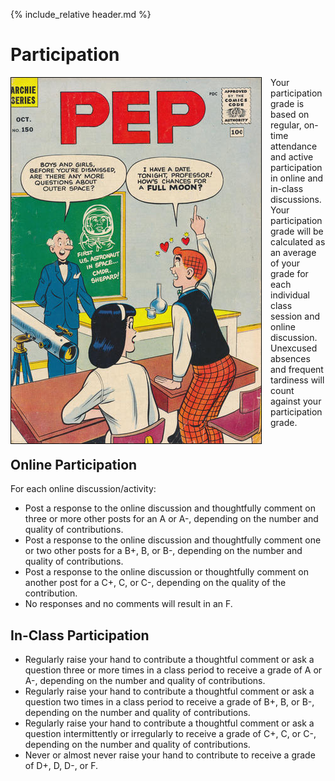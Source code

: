 {% include_relative header.md %}

# Participation

<img style="float:left;margin-right:1em;border:1px solid black; margin-bottom:1.5em;" alt="Cover of Pep #150 (Archie Comics, October 1961" src="images/gcd_33446.jpg"/>

Your participation grade is based on regular, on-time attendance and active participation in online and in-class discussions. Your participation grade will be calculated as an average of your grade for each individual class session and online discussion. Unexcused absences and frequent tardiness will count against your participation grade. 

<h2 style="clear:both;">Online Participation</h2>

For each online discussion/activity:

- Post a response to the online discussion and thoughtfully comment on three or more other posts for an A or A-, depending on the number and quality of contributions.
- Post a response to the online discussion and thoughtfully comment one or two other posts for a B+, B, or B-, depending on the number and quality of contributions.
- Post a response to the online discussion or thoughtfully comment on another post for a C+, C, or C-, depending on the quality of the contribution.
- No responses and no comments will result in an F.

## In-Class Participation

- Regularly raise your hand to contribute a thoughtful comment or ask a question three or more times in a class period to receive a grade of A or A-, depending on the number and quality of contributions.
- Regularly raise your hand to contribute a thoughtful comment or ask a question two times in a class period to receive a grade of B+, B, or B-, depending on the number and quality of contributions.
- Regularly raise your hand to contribute a thoughtful comment or ask a question intermittently or irregularly to receive a grade of C+, C, or C-, depending on the number and quality of contributions.
- Never or almost never raise your hand to contribute to receive a grade of D+, D, D-, or F.
